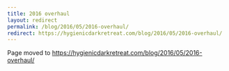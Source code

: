 ```yaml
---
title: 2016 overhaul
layout: redirect
permalink: /blog/2016/05/2016-overhaul/
redirect: https://hygienicdarkretreat.com/blog/2016/05/2016-overhaul/
---
```


Page moved to <https://hygienicdarkretreat.com/blog/2016/05/2016-overhaul/>

